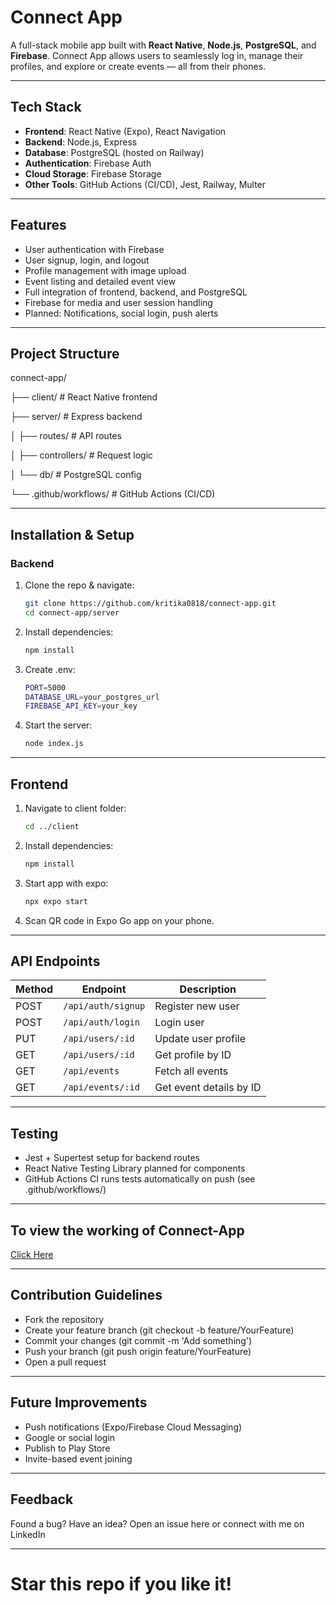#  Connect App

A full-stack mobile app built with **React Native**, **Node.js**, **PostgreSQL**, and **Firebase**. Connect App allows users to seamlessly log in, manage their profiles, and explore or create events — all from their phones.

---

##  Tech Stack

- **Frontend**: React Native (Expo), React Navigation  
- **Backend**: Node.js, Express  
- **Database**: PostgreSQL (hosted on Railway)  
- **Authentication**: Firebase Auth  
- **Cloud Storage**: Firebase Storage  
- **Other Tools**: GitHub Actions (CI/CD), Jest, Railway, Multer

---

##  Features

-  User authentication with Firebase  
-  User signup, login, and logout  
-  Profile management with image upload  
-  Event listing and detailed event view  
-  Full integration of frontend, backend, and PostgreSQL  
-  Firebase for media and user session handling  
-  Planned: Notifications, social login, push alerts

---

##  Project Structure

connect-app/

├── client/ # React Native frontend

├── server/ # Express backend

│ ├── routes/ # API routes

│ ├── controllers/ # Request logic

│ └── db/ # PostgreSQL config

└── .github/workflows/ # GitHub Actions (CI/CD)

---

##  Installation & Setup

###  Backend

1. Clone the repo & navigate:
   ```bash
   git clone https://github.com/kritika0818/connect-app.git
   cd connect-app/server
2. Install dependencies:
   ```bash
   npm install
3. Create .env:
   ```bash
   PORT=5000
   DATABASE_URL=your_postgres_url
   FIREBASE_API_KEY=your_key
4. Start the server:
   ```bash
   node index.js

---

##  Frontend
1. Navigate to client folder:
   ```bash
   cd ../client
2. Install dependencies:
   ```bash
   npm install
3. Start app with expo:
   ```bash
   npx expo start
4.  Scan QR code in Expo Go app on your phone.

---

##  API Endpoints
| Method | Endpoint           | Description             |
| ------ | ------------------ | ----------------------- |
| POST   | `/api/auth/signup` | Register new user       |
| POST   | `/api/auth/login`  | Login user              |
| PUT    | `/api/users/:id`   | Update user profile     |
| GET    | `/api/users/:id`   | Get profile by ID       |
| GET    | `/api/events`      | Fetch all events        |
| GET    | `/api/events/:id`  | Get event details by ID |

---

##  Testing
- Jest + Supertest setup for backend routes
- React Native Testing Library planned for components
- GitHub Actions CI runs tests automatically on push (see .github/workflows/)

---

## To view the working of Connect-App
[Click Here]([https://github.com/kritika0818/connect-app/edit/main/README.md](https://www.linkedin.com/posts/kritika-magnani-7473022b2_reactnative-fullstackdevelopment-firebaseauth-activity-7336098474389553152-dYRJ?utm_source=share&utm_medium=member_android&rcm=ACoAAEsm1acB2-uZmRtVTPZpU2rWHTBV3ysDAvE))

---

##  Contribution Guidelines
- Fork the repository
- Create your feature branch (git checkout -b feature/YourFeature)
- Commit your changes (git commit -m 'Add something')
- Push your branch (git push origin feature/YourFeature)
- Open a pull request

---

##  Future Improvements
- Push notifications (Expo/Firebase Cloud Messaging)
- Google or social login
- Publish to Play Store
- Invite-based event joining

---

##  Feedback
Found a bug? Have an idea?
Open an issue here
or connect with me on LinkedIn

---

# Star this repo if you like it!
